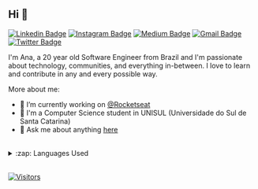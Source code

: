 ## Hi 👋

[![Linkedin Badge](https://img.shields.io/badge/-LinkedIn-blue?style=flat-square&logo=Linkedin&logoColor=white&link=https://www.linkedin.com/in/anajuliabit/)](https://www.linkedin.com/in/anajuliabit/)
[![Instagram Badge](https://img.shields.io/badge/-Instagram-purple?style=flat-square&logo=Instagram&logoColor=white&link=https://www.instagram.com/anajuliabit/)](https://www.instagram.com/anajuliabit/)
[![Medium Badge](https://img.shields.io/badge/-Medium-000?style=flat-square&logo=Medium&logoColor=white&&link=https://medium.com/@anajuliabit)](https://medium.com/@anajuliabit)
[![Gmail Badge](https://img.shields.io/badge/-Gmail-c14438?style=flat-square&logo=Gmail&logoColor=white&link=mailto:anajuliabit@gmail.com)](mailto:anajuliabit@gmail.com)
[![Twitter Badge](https://img.shields.io/badge/-Twitter-1DA1F2?style=flat-square&logo=twitter&logoColor=white&link=https://www.twitter.com/anajuliadev)](https://www.twitter.com/anajuliadev)

I'm Ana, a 20 year old Software Engineer from Brazil and I'm passionate about technology, communities, and everything in-between. I love to learn and contribute in any and every possible way.

More about me:
- :rocket: I’m currently working on [@Rocketseat](https://github.com/rocketseat)
- :school: I'm a Computer Science student in UNISUL (Universidade do Sul de Santa Catarina)
- 💬  Ask me about anything [here](https://github.com/anajuliabit/anajuliabit/issues)
<br/>

<details>
  <summary>:zap: Languages Used</summary>
  <img src="https://github-readme-stats.vercel.app/api/top-langs/?username=anajuliabit&layout=compact&bg_color=ffffff&text_color=333333">
</details>
<br/>

[![Visitors](https://visitor-badge.glitch.me/badge?page_id=github/anajuliabit)](https://github.com/anajuliabit)
